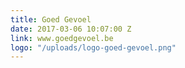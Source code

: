 ```yaml
---
title: Goed Gevoel
date: 2017-03-06 10:07:00 Z
link: www.goedgevoel.be
logo: "/uploads/logo-goed-gevoel.png"
---
```


